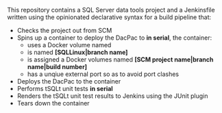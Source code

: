 This repository contains a SQL Server data tools project and a Jenkinsfile written using the opinionated declarative syntax for a build pipeline that:

- Checks the project out from SCM
- Spins up a container to deploy the DacPac to **in serial**, the container:
  - uses a Docker volume named
  - is named **[SQLLinux|branch name]**
  - is assigned a Docker volumes named **[SCM project name|branch name|build number]**
  - has a unqiue external port so as to avoid port clashes
- Deploys the DacPac to the container
- Performs tSQLt unit tests **in serial**
- Renders the tSQLt unit test results to Jenkins using the JUnit plugin
- Tears down the container
